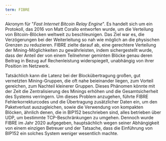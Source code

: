 ```yaml
---
term: FIBRE
---
```


Akronym für "*Fast Internet Bitcoin Relay Engine*". Es handelt sich um ein Protokoll, das 2016 von Matt Corallo entworfen wurde, um die Verteilung von Bitcoin-Blöcken weltweit zu beschleunigen. Das Ziel war es, die Verzögerungen bei der Weiterleitung so nah wie möglich an die physischen Grenzen zu reduzieren. FIBRE zielte darauf ab, eine gerechtere Verteilung der Mining-Möglichkeiten zu gewährleisten, indem sichergestellt wurde, dass der Anteil der von einem Teilnehmer geminten Blöcke genau deren Beitrag in Bezug auf Rechenleistung widerspiegelt, unabhängig von ihrer Position im Netzwerk.

Tatsächlich kann die Latenz bei der Blockübertragung großen, gut vernetzten Mining-Gruppen, die oft nahe beieinander liegen, zum Vorteil gereichen, zum Nachteil kleinerer Gruppen. Dieses Phänomen könnte mit der Zeit die Zentralisierung des Minings erhöhen und die Gesamtsicherheit des Systems verringern. Um dieses Problem anzugehen, führte FIBRE Fehlerkorrekturcodes und die Übertragung zusätzlicher Daten ein, um den Paketverlust auszugleichen, sowie die Verwendung von kompakten Blöcken, ähnlich denen, die in BIP152 beschrieben sind, alles betrieben über UDP, um bestimmte TCP-Beschränkungen zu umgehen. Dennoch wurde FIBRE im Jahr 2020 aufgegeben, hauptsächlich wegen seiner Abhängigkeit von einem einzigen Betreuer und der Tatsache, dass die Einführung von BIP152 ein solches System weniger wesentlich machte.